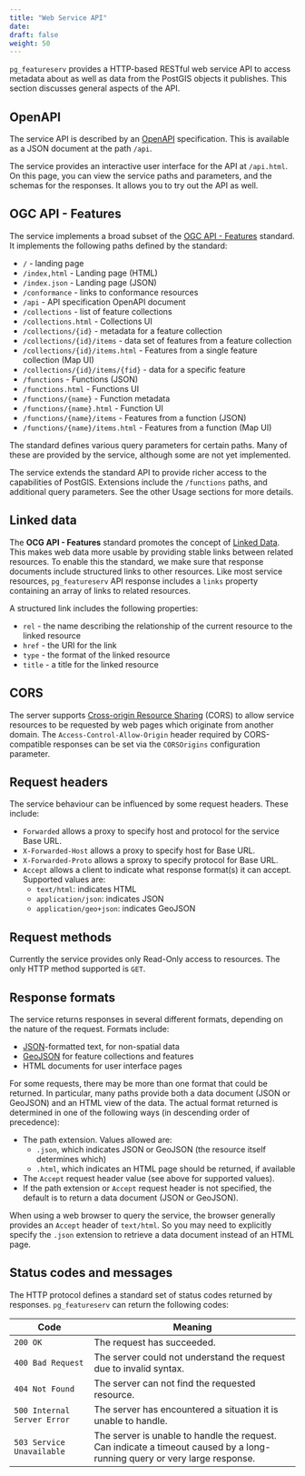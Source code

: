 ```yaml
---
title: "Web Service API"
date:
draft: false
weight: 50
---
```


`pg_featureserv` provides a HTTP-based RESTful web service API
to access metadata about as well as data from
the PostGIS objects it publishes.
This section discusses general aspects of the API.

## OpenAPI

The service API is described by an
[OpenAPI](https://github.com/OAI/OpenAPI-Specification/blob/master/versions/3.0.2.md) specification.
This is available as a JSON document at the path `/api`.

The service provides an interactive user interface for
the API at `/api.html`. On this page, you can view the service paths and parameters, and the schemas for the responses. It allows you to try out the API as well.

## OGC API - Features

The service implements a broad subset of the
[OGC API - Features](http://docs.opengeospatial.org/is/17-069r3/17-069r3.html) standard. It implements the following paths defined by the standard:

* `/` - landing page
* `/index,html` - Landing page (HTML)
* `/index.json` - Landing page (JSON)
* `/conformance` - links to conformance resources
* `/api` - API specification OpenAPI document
* `/collections` - list of feature collections
* `/collections.html` - Collections UI
* `/collections/{id}` - metadata for a feature collection
* `/collections/{id}/items` - data set of features from a feature collection
* `/collections/{id}/items.html` - Features from a single feature collection (Map UI)
* `/collections/{id}/items/{fid}` - data for a specific feature
* `/functions` - Functions (JSON)
* `/functions.html` - Functions UI
* `/functions/{name}` - Function metadata
* `/functions/{name}.html` - Function UI
* `/functions/{name}/items` - Features from a function (JSON)
* `/functions/{name}/items.html` - Features from a function (Map UI)

The standard defines various query parameters for certain paths.
Many of these are provided by the service, although some are not yet implemented.

The service extends the standard API to provide richer access to the
capabilities of PostGIS.
Extensions include the `/functions` paths, and additional query parameters. See the other Usage sections for more details.

## Linked data

The **OCG API - Features** standard promotes the concept of [Linked Data](https://www.w3.org/TR/sdw-bp/#linked-data).
This makes web data more usable by providing stable links between related resources.
To enable this the standard, we make sure that response documents
include structured links to other resources. Like most service resources, `pg_featureserv` API response includes a `links` property containing an array of links to related resources.

A structured link includes the following properties:

* `rel` - the name describing the relationship of the current resource to the linked resource
* `href` - the URI for the link
* `type` - the format of the linked resource
* `title` - a title for the linked resource

## CORS

The server supports [Cross-origin Resource Sharing](https://en.wikipedia.org/wiki/Cross-origin_resource_sharing) (CORS) to allow service resources to be
requested by web pages which originate from another domain.
The `Access-Control-Allow-Origin` header required by CORS-compatible responses
can be set via the `CORSOrigins` configuration parameter.

## Request headers

The service behaviour can be influenced by some request headers.
These include:

* `Forwarded` allows a proxy to specify host and protocol for the service Base URL.
* `X-Forwarded-Host` allows a proxy to specify host for Base URL.
* `X-Forwarded-Proto` allows a sproxy to specify protocol for Base URL.
* `Accept` allows a client to indicate what response format(s) it can accept.  Supported values are:
  * `text/html`: indicates HTML
  * `application/json`: indicates JSON
  * `application/geo+json`: indicates GeoJSON

## Request methods

Currently the service provides only Read-Only access to resources.
The only HTTP method supported is `GET`.

## Response formats

The service returns responses in several different formats,
depending on the nature of the request.
Formats include:

* [JSON](https://www.w3.org/TR/sdw-bp/#bib-RFC7159)-formatted text, for non-spatial data
* [GeoJSON](https://tools.ietf.org/rfc/rfc7946.txt) for feature collections and features
* HTML documents for user interface pages

For some requests, there may be more than one format that could be returned.
In particular, many paths provide both a data document (JSON or GeoJSON)
and an HTML view of the data.
The actual format returned is determined in one of the following ways (in descending order of precedence):

* The path extension. Values allowed are:
  * `.json`, which indicates JSON or GeoJSON (the resource itself determines which)
  * `.html`, which indicates an HTML page should be returned, if available
* The `Accept` request header value (see above for supported values).
* If the path extension or `Accept` request header is not specified, the default is to return a data document (JSON or GeoJSON).


When using a web browser to query the service,
the browser generally provides an `Accept` header of `text/html`.
So you may need to explicitly specify the `.json` extension
to retrieve a data document instead of an HTML page.

## Status codes and messages

The HTTP protocol defines a standard set of status codes returned by responses.
`pg_featureserv` can return the following codes:

|  Code  |  Meaning  |
|-------------|-----------|
| `200 OK` | The request has succeeded. |
| `400 Bad Request` | The server could not understand the request due to invalid syntax. |
| `404 Not Found` | The server can not find the requested resource. |
| `500 Internal Server Error` | The server has encountered a situation it is unable to handle. |
| `503 Service Unavailable` | The server is unable to handle the request. Can indicate a timeout caused by a long-running query or very large response. |
